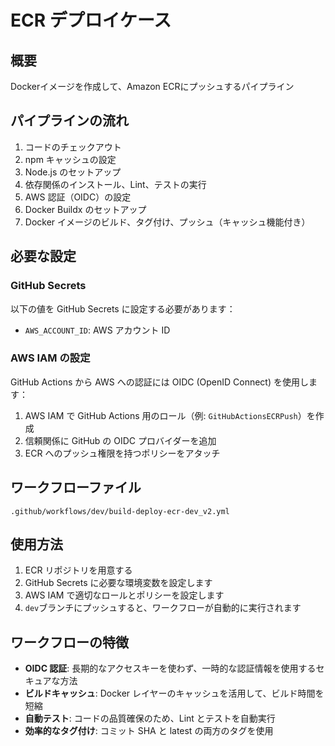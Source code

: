 # ECR デプロイケース

## 概要

Dockerイメージを作成して、Amazon ECRにプッシュするパイプライン

## パイプラインの流れ

1. コードのチェックアウト
2. npm キャッシュの設定
3. Node.js のセットアップ
4. 依存関係のインストール、Lint、テストの実行
5. AWS 認証（OIDC）の設定
6. Docker Buildx のセットアップ
7. Docker イメージのビルド、タグ付け、プッシュ（キャッシュ機能付き）

## 必要な設定

### GitHub Secrets

以下の値を GitHub Secrets に設定する必要があります：

- `AWS_ACCOUNT_ID`: AWS アカウント ID

### AWS IAM の設定

GitHub Actions から AWS への認証には OIDC (OpenID Connect) を使用します：

1. AWS IAM で GitHub Actions 用のロール（例: `GitHubActionsECRPush`）を作成
2. 信頼関係に GitHub の OIDC プロバイダーを追加
3. ECR へのプッシュ権限を持つポリシーをアタッチ

## ワークフローファイル

`.github/workflows/dev/build-deploy-ecr-dev_v2.yml`

## 使用方法

1. ECR リポジトリを用意する
2. GitHub Secrets に必要な環境変数を設定します
3. AWS IAM で適切なロールとポリシーを設定します
4. `dev`ブランチにプッシュすると、ワークフローが自動的に実行されます

## ワークフローの特徴

- **OIDC 認証**: 長期的なアクセスキーを使わず、一時的な認証情報を使用するセキュアな方法
- **ビルドキャッシュ**: Docker レイヤーのキャッシュを活用して、ビルド時間を短縮
- **自動テスト**: コードの品質確保のため、Lint とテストを自動実行
- **効率的なタグ付け**: コミット SHA と latest の両方のタグを使用
